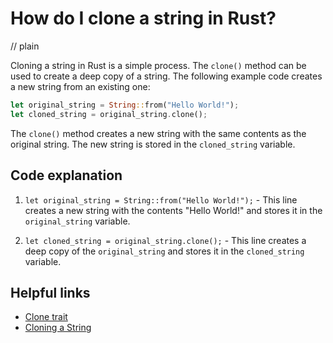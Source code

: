 # How do I clone a string in Rust?
// plain

Cloning a string in Rust is a simple process. The `clone()` method can be used to create a deep copy of a string. The following example code creates a new string from an existing one:
```rust
let original_string = String::from("Hello World!");
let cloned_string = original_string.clone();
```
The `clone()` method creates a new string with the same contents as the original string. The new string is stored in the `cloned_string` variable.

## Code explanation


1. `let original_string = String::from("Hello World!");` - This line creates a new string with the contents "Hello World!" and stores it in the `original_string` variable.

2. `let cloned_string = original_string.clone();` - This line creates a deep copy of the `original_string` and stores it in the `cloned_string` variable.

## Helpful links

- [Clone trait](https://doc.rust-lang.org/std/clone/trait.Clone.html)
- [Cloning a String](https://doc.rust-lang.org/book/ch15-03-cloning-objects.html#cloning-a-string)